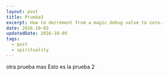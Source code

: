 ```yaml
---
layout: post
title: Prueba3
excerpt: How to decrement from a magic debug value to zero.
date: 2016-10-03
updatedDate: 2016-10-09
tags:
  - post
  - spirituality
---
```

otra prueba mas
Esto es la prueba 2

